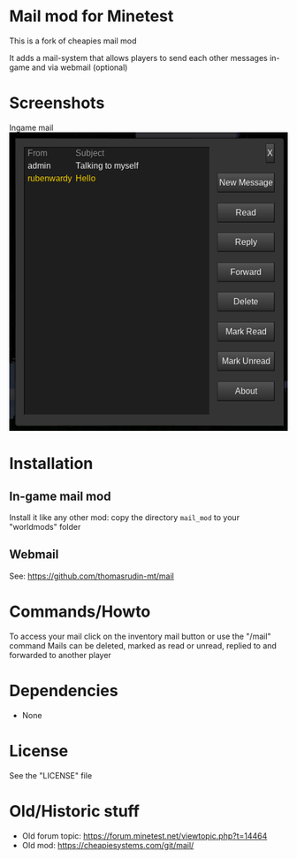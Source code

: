Mail mod for Minetest
======

This is a fork of cheapies mail mod

It adds a mail-system that allows players to send each other messages in-game and via webmail (optional)

# Screenshots

Ingame mail
![](pics/ingame.png?raw=true)

# Installation

## In-game mail mod

Install it like any other mod: copy the directory `mail_mod` to your "worldmods" folder

## Webmail

See: https://github.com/thomasrudin-mt/mail

# Commands/Howto

To access your mail click on the inventory mail button or use the "/mail" command
Mails can be deleted, marked as read or unread, replied to and forwarded to another player

# Dependencies
* None


# License

See the "LICENSE" file

# Old/Historic stuff
* Old forum topic: https://forum.minetest.net/viewtopic.php?t=14464
* Old mod: https://cheapiesystems.com/git/mail/
